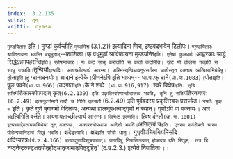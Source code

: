 ```yaml
---
index:  3.2.135
sutra:  तृन्
vritti:  nyasa
---
```


`मुण्डयितारः` इति। मुण्डां कुर्वन्तीति `मुण्डमिश्र` (3.1.21) इत्यादिना णिच्, इष्ठवद्भावेन टिलोपः। `प्मुण्डयितारः श्राविष्ठायना भवन्ति बधूमूढाम्`--काशिका।फ् वधूमूढां श्राविष्ठायना मुण्डयन्ति` इति। एतेषां कुलधर्मः। `आह्वरकाः श्राद्धे सिद्धेऽन्नमपहरन्ति` इति। एतेषामाचारः। यः कटं साधु करोतीति स कर्त्ता कटमिति। खेटं यो लीलया गच्छति स साधु गच्छति।
`तृन्विधौ` इत्यादि। अताच्छील्यार्थ आरम्भः। अस्मिंस्तृन्विधावनुपसर्गस्य धातोस्तृन् वक्तव्य ऋत्विक्ष्वभिधेयेषु। `होता` इति। `हु प्दानादनयोः। आदाने इत्येके।प्रीणनेऽपि इति भाष्यम्-- धा.पा.फ् दाने` (धा.पा.1083)। `पोता` इति। `पूङ पवने` (धा.पा.966)। `उद्गाता` इति। `कै गै शब्दे` (धा.पा.916,917)।`स्वरे विक्षेषः` इति. तृचि सति `गतिकारकोपपदात् कृत्` (6.2.139) इति प्रकृतिस्वरेणान्तोदात्तत्वं भवति, तृनि तु सति `गतिरनन्तरः` (6.2.49) इत्यनुवर्त्तमाने` `तादौ च निति कृत्यतौ` (6.2.49) इति पूर्ववदस्य प्रकृतिस्वरः प्रसज्येत।
`नयतेः षुक् च` इति। कृते गुणे षुगागमो वेदितव्यः; अन्यथा ह्यलघूपधत्वाद्गुणो न स्यात्। गुणोऽपि वा वक्तव्यः। अत्र ऋत्विगिति वर्त्तते। अयमप्यताच्छील्यार्थ आरम्भः।
`त्विषेःट इत्यादि। `त्विष दीप्तौ` (धा.पा.1001) इत्यस्माद्देवतायामभिधेयां तृन् वक्तव्यः, अकारश्चोपधाया आदेशो भवति। `अनिट्त्वं च`इति। एतस्य सर्वशेषत्वे चास्य पोतेत्यत्रानिट्त्वं सिद्धं भवति।
`क्षदेः`इत्यादि। `क्षद`इति सौत्रो धातुः। `गुधृवीपचिवयियमिसदि क्षदिभ्यस्त्रः`(पं.उ.4.166) इत्याद्युणादिसूत्रपाठात्। उणादिषु निपातितत्वात् होत्रादय इति सिद्धम्। तत्र हि `नप्तृनेष्टृत्वष्टृक्षतृपोतृहोतृभ्रातृजामातृपितृदुहितृ` (द.उ.2.3.) इत्येते निपातिताः।।

